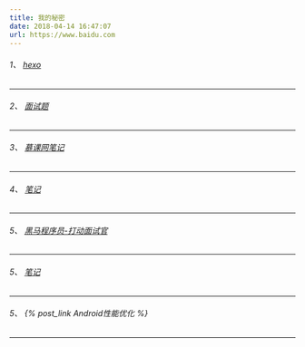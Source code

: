 ```yaml
---
title: 我的秘密
date: 2018-04-14 16:47:07
url: https://www.baidu.com
---
```

###### 1、 [hexo](http://zhenglinfei.cn/hexo/) 
---
###### 2、 [面试题](http://zhenglinfei.cn/ms/) 
---
###### 3、 [慕课网笔记](http://zhenglinfei.cn/imooc/)
---
###### 4、 [笔记](http://zhenglinfei.cn/notebook/)
---
###### 5、 [黑马程序员-打动面试官](http://zhenglinfei.cn/ddmsg)
---
###### 5、 [笔记](http://zhenglinfei.cn/notebook/)
---
###### 5、 {% post_link Android性能优化 %}
---